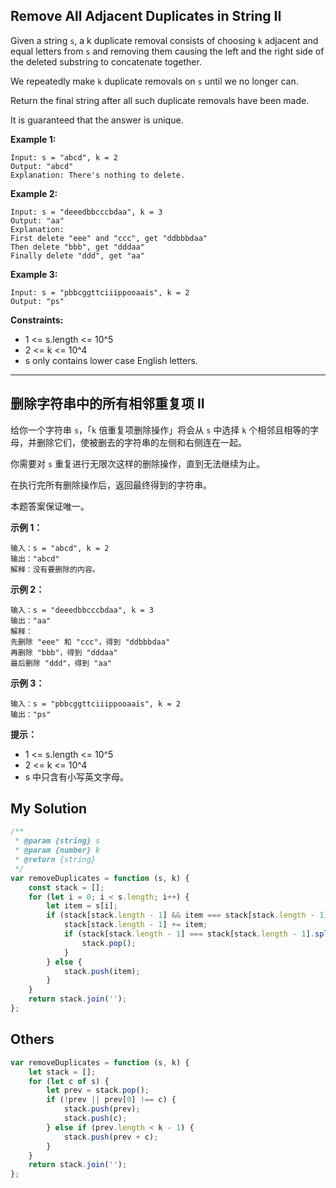 ## Remove All Adjacent Duplicates in String II

Given a string `s`, a k duplicate removal consists of choosing `k` adjacent and equal letters from `s` and removing them causing the left and the right side of the deleted substring to concatenate together.

We repeatedly make `k` duplicate removals on `s` until we no longer can.

Return the final string after all such duplicate removals have been made.

It is guaranteed that the answer is unique.

**Example 1:**

    Input: s = "abcd", k = 2
    Output: "abcd"
    Explanation: There's nothing to delete.

**Example 2:**

    Input: s = "deeedbbcccbdaa", k = 3
    Output: "aa"
    Explanation:
    First delete "eee" and "ccc", get "ddbbbdaa"
    Then delete "bbb", get "dddaa"
    Finally delete "ddd", get "aa"

**Example 3:**

    Input: s = "pbbcggttciiippooaais", k = 2
    Output: "ps"

**Constraints:**

-   1 <= s.length <= 10^5
-   2 <= k <= 10^4
-   s only contains lower case English letters.

---

## 删除字符串中的所有相邻重复项 II

给你一个字符串 `s`，「`k` 倍重复项删除操作」将会从 `s` 中选择 `k` 个相邻且相等的字母，并删除它们，使被删去的字符串的左侧和右侧连在一起。

你需要对 `s` 重复进行无限次这样的删除操作，直到无法继续为止。

在执行完所有删除操作后，返回最终得到的字符串。

本题答案保证唯一。

**示例 1：**

    输入：s = "abcd", k = 2
    输出："abcd"
    解释：没有要删除的内容。

**示例 2：**

    输入：s = "deeedbbcccbdaa", k = 3
    输出："aa"
    解释：
    先删除 "eee" 和 "ccc"，得到 "ddbbbdaa"
    再删除 "bbb"，得到 "dddaa"
    最后删除 "ddd"，得到 "aa"

**示例 3：**

    输入：s = "pbbcggttciiippooaais", k = 2
    输出："ps"

**提示：**

-   1 <= s.length <= 10^5
-   2 <= k <= 10^4
-   s 中只含有小写英文字母。

## My Solution

```javascript
/**
 * @param {string} s
 * @param {number} k
 * @return {string}
 */
var removeDuplicates = function (s, k) {
    const stack = [];
    for (let i = 0; i < s.length; i++) {
        let item = s[i];
        if (stack[stack.length - 1] && item === stack[stack.length - 1].split('')[0]) {
            stack[stack.length - 1] += item;
            if (stack[stack.length - 1] === stack[stack.length - 1].split('')[0].repeat(k)) {
                stack.pop();
            }
        } else {
            stack.push(item);
        }
    }
    return stack.join('');
};
```

## Others

```javascript
var removeDuplicates = function (s, k) {
    let stack = [];
    for (let c of s) {
        let prev = stack.pop();
        if (!prev || prev[0] !== c) {
            stack.push(prev);
            stack.push(c);
        } else if (prev.length < k - 1) {
            stack.push(prev + c);
        }
    }
    return stack.join('');
};
```
